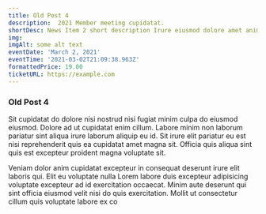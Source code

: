 ```yaml
---
title: Old Post 4
description:  2021 Member meeting cupidatat.
shortDesc: News Item 2 short description Irure eiusmod dolore amet anim non laboris amet.
img: 
imgAlt: some alt text
eventDate: 'March 2, 2021'
eventTime: '2021-03-02T21:09:38.963Z'
formattedPrice: 19.00
ticketURL: https://example.com
---
```


### Old Post 4

Sit cupidatat do dolore nisi nostrud nisi fugiat minim culpa do eiusmod eiusmod. Dolore ad ut cupidatat enim cillum. Labore minim non laborum pariatur sint aliqua irure laborum aliquip eu id. Sit irure elit pariatur eu est nisi reprehenderit quis ea cupidatat amet magna sit. Officia quis aliqua sint quis est excepteur proident magna voluptate sit.

Veniam dolor anim cupidatat excepteur in consequat deserunt irure elit laboris qui. Elit eu voluptate nulla Lorem labore duis excepteur adipisicing voluptate excepteur ad id exercitation occaecat. Minim aute deserunt qui sint officia eiusmod velit nisi do quis exercitation. Mollit ut consectetur cillum quis voluptate labore ex co
